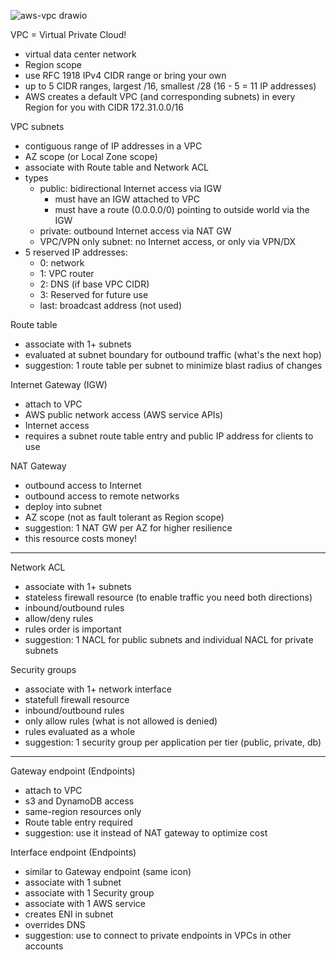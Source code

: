 ![aws-vpc drawio](https://user-images.githubusercontent.com/1047259/184867484-9f11dfbf-e883-4c88-af03-5035ecba78c8.png)

VPC = Virtual Private Cloud!

* virtual data center network
* Region scope
* use RFC 1918 IPv4 CIDR range or bring your own
* up to 5 CIDR ranges, largest /16, smallest /28 (16 - 5 = 11 IP addresses)
* AWS creates a default VPC (and corresponding subnets) in every Region for you
  with CIDR 172.31.0.0/16

VPC subnets

* contiguous range of IP addresses in a VPC
* AZ scope (or Local Zone scope)
* associate with Route table and Network ACL
* types
  * public: bidirectional Internet access via IGW
    * must have an IGW attached to VPC
    * must have a route (0.0.0.0/0) pointing to outside world via the IGW
  * private: outbound Internet access via NAT GW
  * VPC/VPN only subnet: no Internet access, or only via VPN/DX
* 5 reserved IP addresses:
  * 0: network
  * 1: VPC router
  * 2: DNS (if base VPC CIDR)
  * 3: Reserved for future use
  * last: broadcast address (not used)

Route table

* associate with 1+ subnets
* evaluated at subnet boundary for outbound traffic (what's the next hop)
* suggestion: 1 route table per subnet to minimize blast radius of changes

Internet Gateway (IGW)

* attach to VPC
* AWS public network access (AWS service APIs)
* Internet access
* requires a subnet route table entry and public IP address for clients to use

NAT Gateway

* outbound access to Internet
* outbound access to remote networks
* deploy into subnet
* AZ scope (not as fault tolerant as Region scope)
* suggestion: 1 NAT GW per AZ for higher resilience
* this resource costs money! 

---

Network ACL

* associate with 1+ subnets
* stateless firewall resource (to enable traffic you need both directions)
* inbound/outbound rules
* allow/deny rules
* rules order is important
* suggestion: 1 NACL for public subnets and individual NACL for private subnets

Security groups

* associate with 1+ network interface
* statefull firewall resource
* inbound/outbound rules
* only allow rules (what is not allowed is denied)
* rules evaluated as a whole
* suggestion: 1 security group per application per tier (public, private, db)

---

Gateway endpoint (Endpoints)

* attach to VPC
* s3 and DynamoDB access
* same-region resources only
* Route table entry required
* suggestion: use it instead of NAT gateway to optimize cost

Interface endpoint (Endpoints)

* similar to Gateway endpoint (same icon)
* associate with 1 subnet
* associate with 1 Security group
* associate with 1 AWS service
* creates ENI in subnet
* overrides DNS
* suggestion: use to connect to private endpoints in VPCs in other accounts
